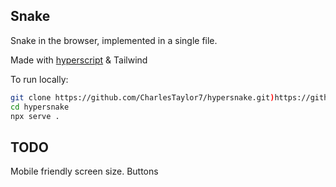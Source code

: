 ## Snake
Snake in the browser, implemented in a single file.

Made with [hyperscript] & Tailwind

To run locally:
```bash
git clone https://github.com/CharlesTaylor7/hypersnake.git)https://github.com/CharlesTaylor7/hypersnake.git
cd hypersnake
npx serve .
```
[hyperscript]: https://hyperscript.org/


## TODO

Mobile friendly screen size.
Buttons
